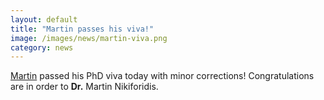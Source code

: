 ```yaml
---
layout: default
title: "Martin passes his viva!"
image: /images/news/martin-viva.png
category: news
---
```

[Martin] passed his PhD viva today with minor corrections! Congratulations are in order to **Dr.** Martin Nikiforidis.

[Martin]: /team/nikiforidis-martin

